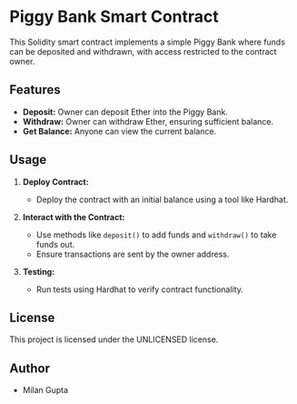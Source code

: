 # Piggy Bank Smart Contract

This Solidity smart contract implements a simple Piggy Bank where funds can be deposited and withdrawn, with access restricted to the contract owner.

## Features

- **Deposit:** Owner can deposit Ether into the Piggy Bank.
- **Withdraw:** Owner can withdraw Ether, ensuring sufficient balance.
- **Get Balance:** Anyone can view the current balance.

## Usage

1. **Deploy Contract:**
   - Deploy the contract with an initial balance using a tool like Hardhat.

2. **Interact with the Contract:**
   - Use methods like `deposit()` to add funds and `withdraw()` to take funds out.
   - Ensure transactions are sent by the owner address.

3. **Testing:**
   - Run tests using Hardhat to verify contract functionality.

## License

This project is licensed under the UNLICENSED license.

## Author

- Milan Gupta
